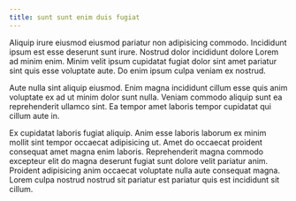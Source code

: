 ```yaml
---
title: sunt sunt enim duis fugiat
---
```


Aliquip irure eiusmod eiusmod pariatur non adipisicing commodo. Incididunt ipsum est esse deserunt sunt irure. Nostrud dolor incididunt dolore Lorem ad minim enim. Minim velit ipsum cupidatat fugiat dolor sint amet pariatur sint quis esse voluptate aute. Do enim ipsum culpa veniam ex nostrud.

Aute nulla sint aliquip eiusmod. Enim magna incididunt cillum esse quis anim voluptate ex ad ut minim dolor sunt nulla. Veniam commodo aliquip sunt ea reprehenderit ullamco sint. Ea tempor amet laboris tempor cupidatat qui cillum aute in.

Ex cupidatat laboris fugiat aliquip. Anim esse laboris laborum ex minim mollit sint tempor occaecat adipisicing ut. Amet do occaecat proident consequat amet magna enim laboris. Reprehenderit magna commodo excepteur elit do magna deserunt fugiat sunt dolore velit pariatur anim. Proident adipisicing anim occaecat voluptate nulla aute consequat magna. Lorem culpa nostrud nostrud sit pariatur est pariatur quis est incididunt sit cillum.